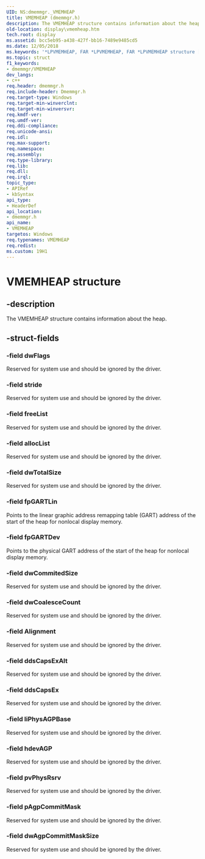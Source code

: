 ```yaml
---
UID: NS:dmemmgr._VMEMHEAP
title: VMEMHEAP (dmemmgr.h)
description: The VMEMHEAP structure contains information about the heap.
old-location: display\vmemheap.htm
tech.root: display
ms.assetid: bcc5eb95-a438-427f-bb16-7489e9485cd5
ms.date: 12/05/2018
ms.keywords: '*LPVMEMHEAP, FAR *LPVMEMHEAP, FAR *LPVMEMHEAP structure [Display Devices], VMEMHEAP, VMEMHEAP structure [Display Devices], ddstrcts_3c571f23-5a4c-43c5-b7fb-69429f8c9dbe.xml, display.vmemheap, dmemmgr/FAR *LPVMEMHEAP, dmemmgr/VMEMHEAP'
ms.topic: struct
f1_keywords:
- dmemmgr/VMEMHEAP
dev_langs:
- c++
req.header: dmemmgr.h
req.include-header: Dmemmgr.h
req.target-type: Windows
req.target-min-winverclnt: 
req.target-min-winversvr: 
req.kmdf-ver: 
req.umdf-ver: 
req.ddi-compliance: 
req.unicode-ansi: 
req.idl: 
req.max-support: 
req.namespace: 
req.assembly: 
req.type-library: 
req.lib: 
req.dll: 
req.irql: 
topic_type:
- APIRef
- kbSyntax
api_type:
- HeaderDef
api_location:
- dmemmgr.h
api_name:
- VMEMHEAP
targetos: Windows
req.typenames: VMEMHEAP
req.redist: 
ms.custom: 19H1
---
```


# VMEMHEAP structure


## -description


The VMEMHEAP structure contains information about the heap.


## -struct-fields




### -field dwFlags

Reserved for system use and should be ignored by the driver.


### -field stride

Reserved for system use and should be ignored by the driver.


### -field freeList

Reserved for system use and should be ignored by the driver.


### -field allocList

Reserved for system use and should be ignored by the driver.


### -field dwTotalSize

Reserved for system use and should be ignored by the driver.


### -field fpGARTLin

Points to the linear graphic address remapping table (GART) address of the start of the heap for nonlocal display memory.


### -field fpGARTDev

Points to the physical GART address of the start of the heap for nonlocal display memory.


### -field dwCommitedSize

Reserved for system use and should be ignored by the driver.


### -field dwCoalesceCount

Reserved for system use and should be ignored by the driver.


### -field Alignment

Reserved for system use and should be ignored by the driver.


### -field ddsCapsExAlt

Reserved for system use and should be ignored by the driver.


### -field ddsCapsEx

Reserved for system use and should be ignored by the driver.


### -field liPhysAGPBase

Reserved for system use and should be ignored by the driver. 


### -field hdevAGP

Reserved for system use and should be ignored by the driver.


### -field pvPhysRsrv

Reserved for system use and should be ignored by the driver.


### -field pAgpCommitMask

Reserved for system use and should be ignored by the driver.


### -field dwAgpCommitMaskSize

Reserved for system use and should be ignored by the driver.

